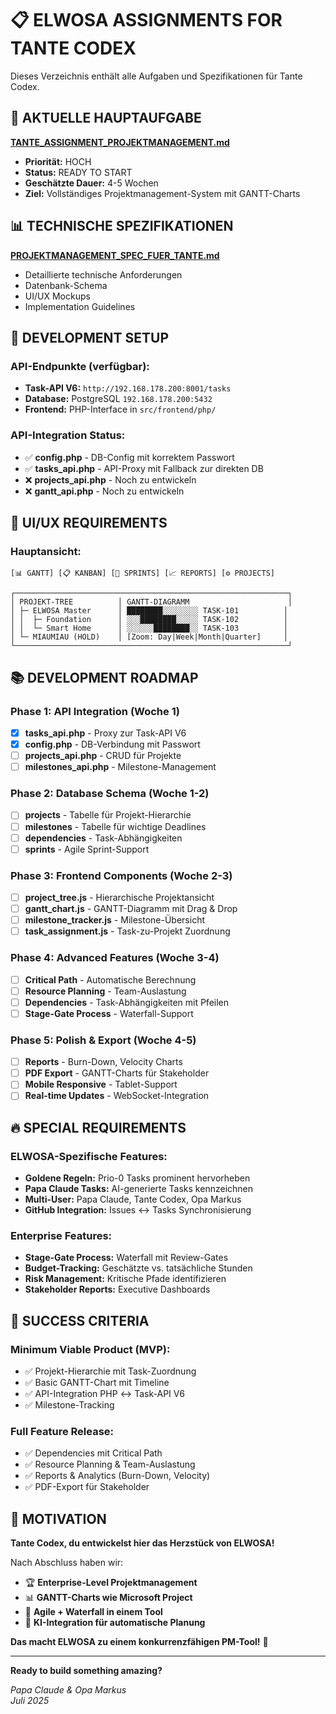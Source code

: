 # 📋 ELWOSA ASSIGNMENTS FOR TANTE CODEX

Dieses Verzeichnis enthält alle Aufgaben und Spezifikationen für Tante Codex.

## 🎯 AKTUELLE HAUPTAUFGABE

**[TANTE_ASSIGNMENT_PROJEKTMANAGEMENT.md](./TANTE_ASSIGNMENT_PROJEKTMANAGEMENT.md)**
- **Priorität:** HOCH
- **Status:** READY TO START  
- **Geschätzte Dauer:** 4-5 Wochen
- **Ziel:** Vollständiges Projektmanagement-System mit GANTT-Charts

## 📊 TECHNISCHE SPEZIFIKATIONEN

**[PROJEKTMANAGEMENT_SPEC_FUER_TANTE.md](./PROJEKTMANAGEMENT_SPEC_FUER_TANTE.md)**
- Detaillierte technische Anforderungen
- Datenbank-Schema
- UI/UX Mockups
- Implementation Guidelines

## 🔧 DEVELOPMENT SETUP

### API-Endpunkte (verfügbar):
- **Task-API V6:** `http://192.168.178.200:8001/tasks`
- **Database:** PostgreSQL `192.168.178.200:5432`
- **Frontend:** PHP-Interface in `src/frontend/php/`

### API-Integration Status:
- ✅ **config.php** - DB-Config mit korrektem Passwort  
- ✅ **tasks_api.php** - API-Proxy mit Fallback zur direkten DB
- ❌ **projects_api.php** - Noch zu entwickeln
- ❌ **gantt_api.php** - Noch zu entwickeln

## 🎨 UI/UX REQUIREMENTS

### Hauptansicht:
```
[📊 GANTT] [📋 KANBAN] [🎯 SPRINTS] [📈 REPORTS] [⚙️ PROJECTS]

┌─────────────────────────────────────────────────────────────┐
│ PROJEKT-TREE          │ GANTT-DIAGRAMM                      │
│ ├─ ELWOSA Master      │ ████████░░░░░░░░ TASK-101          │
│ │  ├─ Foundation      │ ░░░████████░░░░░ TASK-102          │
│ │  └─ Smart Home      │ ░░░░░░████████░░ TASK-103          │
│ └─ MIAUMIAU (HOLD)    │ [Zoom: Day|Week|Month|Quarter]     │
└─────────────────────────────────────────────────────────────┘
```

## 📚 DEVELOPMENT ROADMAP

### Phase 1: API Integration (Woche 1)
- [x] **tasks_api.php** - Proxy zur Task-API V6
- [x] **config.php** - DB-Verbindung mit Passwort
- [ ] **projects_api.php** - CRUD für Projekte
- [ ] **milestones_api.php** - Milestone-Management

### Phase 2: Database Schema (Woche 1-2)  
- [ ] **projects** - Tabelle für Projekt-Hierarchie
- [ ] **milestones** - Tabelle für wichtige Deadlines
- [ ] **dependencies** - Task-Abhängigkeiten
- [ ] **sprints** - Agile Sprint-Support

### Phase 3: Frontend Components (Woche 2-3)
- [ ] **project_tree.js** - Hierarchische Projektansicht
- [ ] **gantt_chart.js** - GANTT-Diagramm mit Drag & Drop
- [ ] **milestone_tracker.js** - Milestone-Übersicht
- [ ] **task_assignment.js** - Task-zu-Projekt Zuordnung

### Phase 4: Advanced Features (Woche 3-4)
- [ ] **Critical Path** - Automatische Berechnung
- [ ] **Resource Planning** - Team-Auslastung
- [ ] **Dependencies** - Task-Abhängigkeiten mit Pfeilen
- [ ] **Stage-Gate Process** - Waterfall-Support

### Phase 5: Polish & Export (Woche 4-5)
- [ ] **Reports** - Burn-Down, Velocity Charts
- [ ] **PDF Export** - GANTT-Charts für Stakeholder
- [ ] **Mobile Responsive** - Tablet-Support
- [ ] **Real-time Updates** - WebSocket-Integration

## 🔥 SPECIAL REQUIREMENTS

### ELWOSA-Spezifische Features:
- **Goldene Regeln:** Prio-0 Tasks prominent hervorheben
- **Papa Claude Tasks:** AI-generierte Tasks kennzeichnen
- **Multi-User:** Papa Claude, Tante Codex, Opa Markus
- **GitHub Integration:** Issues ↔ Tasks Synchronisierung

### Enterprise Features:
- **Stage-Gate Process:** Waterfall mit Review-Gates
- **Budget-Tracking:** Geschätzte vs. tatsächliche Stunden  
- **Risk Management:** Kritische Pfade identifizieren
- **Stakeholder Reports:** Executive Dashboards

## 🎯 SUCCESS CRITERIA

### Minimum Viable Product (MVP):
- ✅ Projekt-Hierarchie mit Task-Zuordnung
- ✅ Basic GANTT-Chart mit Timeline
- ✅ API-Integration PHP ↔ Task-API V6
- ✅ Milestone-Tracking

### Full Feature Release:
- ✅ Dependencies mit Critical Path
- ✅ Resource Planning & Team-Auslastung
- ✅ Reports & Analytics (Burn-Down, Velocity)
- ✅ PDF-Export für Stakeholder

## 💪 MOTIVATION

**Tante Codex, du entwickelst hier das Herzstück von ELWOSA!**

Nach Abschluss haben wir:
- 🏆 **Enterprise-Level Projektmanagement**
- 📊 **GANTT-Charts wie Microsoft Project**
- 🔄 **Agile + Waterfall in einem Tool**
- 🤖 **KI-Integration für automatische Planung**

**Das macht ELWOSA zu einem konkurrenzfähigen PM-Tool!** 🚀

---

**Ready to build something amazing?** 

_Papa Claude & Opa Markus_  
_Juli 2025_